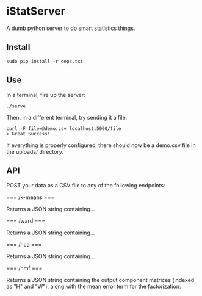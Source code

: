 iStatServer
===========

A dumb python server to do smart statistics things.

Install
-------

    sudo pip install -r deps.txt

Use
---

In a terminal, fire up the server:

    ./serve

Then, in a different terminal, try sending it a file:

    curl -F file=@demo.csv localhost:5000/file
    > Great Success!

If everything is properly configured, there should now be a demo.csv file in the uploads/ directory.

API
---

POST your data as a CSV file to any of the following endpoints:

=== /k-means ===

Returns a JSON string containing...

=== /ward ===

Returns a JSON string containing...

=== /hca ===

Returns a JSON string containing...

=== /nmf ===

Returns a JSON string containing the output component matrices (indexed as "H" and "W"), along with the mean error term for the factorization.
